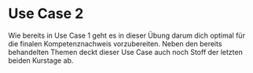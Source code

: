 # Use Case 2

Wie bereits in Use Case 1 geht es in dieser Übung darum dich optimal für die finalen Kompetenznachweis vorzubereiten. Neben den bereits behandelten Themen deckt dieser Use Case auch noch Stoff der letzten beiden Kurstage ab.







